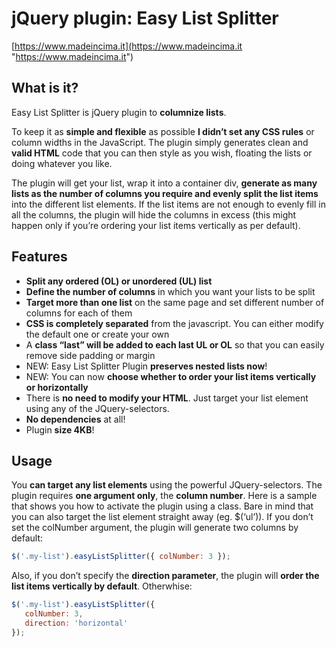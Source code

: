 # jQuery plugin: Easy List Splitter

[https://www.madeincima.it](https://www.madeincima.it "https://www.madeincima.it")

## What is it?
Easy List Splitter is jQuery plugin to **columnize lists**.

To keep it as **simple and flexible** as possible **I didn’t set any CSS rules** or column widths in the JavaScript. The plugin simply generates clean and **valid HTML** code that you can then style as you wish, floating the lists or doing whatever you like.

The plugin will get your list, wrap it into a container div, **generate as many lists as the number of columns you require and evenly split the list items** into the different list elements. If the list items are not enough to evenly fill in all the columns, the plugin will hide the columns in excess (this might happen only if you’re ordering your list items vertically as per default).

## Features
* **Split any ordered (OL) or unordered (UL) list**
* **Define the number of columns** in which you want your lists to be split
* **Target more than one list** on the same page and set different number of columns for each of them
* **CSS is completely separated** from the javascript. You can either modify the default one or create your own
* A **class “last” will be added to each last UL or OL** so that you can easily remove side padding or margin
* NEW: Easy List Splitter Plugin **preserves nested lists now**!
* NEW: You can now **choose whether to order your list items vertically or horizontally**
* There is **no need to modify your HTML**. Just target your list element using any of the JQuery-selectors.
* **No dependencies** at all!
* Plugin **size 4KB**!

## Usage
You **can target any list elements** using the powerful JQuery-selectors. The plugin requires **one argument only**, the **column number**. Here is a sample that shows you how to activate the plugin using a class. Bare in mind that you can also target the list element straight away (eg. $(‘ul’)). If you don’t set the colNumber argument, the plugin will generate two columns by default:
```javascript
$('.my-list').easyListSplitter({ colNumber: 3 });
```
Also, if you don’t specify the **direction parameter**, the plugin will **order the list items vertically by default**.
Otherwhise:
```javascript
$('.my-list').easyListSplitter({
   colNumber: 3,
   direction: 'horizontal'
});
```
